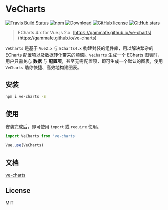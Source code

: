 # VeCharts

[![Travis Build Status](https://travis-ci.org/GammaFE/ve-charts.svg?branch=master)](https://travis-ci.org/GammaFE/ve-charts)
[![npm](https://img.shields.io/npm/v/ve-charts.svg?maxAge=2592000&style=flat-square)](https://www.npmjs.com/package/ve-charts)
![Download](https://img.shields.io/npm/dt/ve-charts.svg?style=flat-square)
[![GitHub license](https://img.shields.io/badge/license-MIT-blue.svg?style=flat-square)](https://raw.githubusercontent.com/GammaFE/ve-charts/master/LICENSE)
[![GitHub stars](https://img.shields.io/github/stars/GammaFE/ve-charts.svg?style=flat-square)](https://github.com/GammaFE/ve-charts/stargazers)


> ECharts 4.x for Vue.js 2.x. [https://gammafe.github.io/ve-charts](https://gammafe.github.io/ve-charts)

`VeCharts` 是基于 `Vue2.x` 与 `ECharts4.x` 构建封装的组件库，用以解决繁杂的 ECharts 配置项以及数据转化带来的烦恼。`VeCharts` 生成一个 ECharts 图表时，用户只需关心 **数据** 与 **配置项**，甚至无需配置项，即可生成一个默认的图表，使用 `VeCharts` 助你快捷、高效地构建图表。

## 安装

``` bash
npm i ve-charts -S
```

## 使用

安装完成后，即可使用 `import` 或 `require` 使用。

```js
import VeCharts from 've-charts'

Vue.use(VeCharts)
```

## 文档

[ve-charts](https://gammafe.github.io/ve-charts)

## License

MIT

